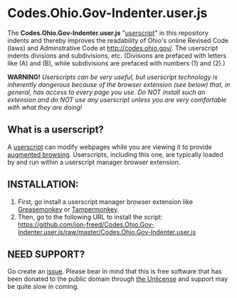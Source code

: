# Codes.Ohio.Gov-Indenter.user.js

The **Codes.Ohio.Gov-Indenter.user.js** "[userscript](https://en.wikipedia.org/wiki/Userscript)" in this repository indents and thereby improves the readability of Ohio's online Revised Code (laws) and Adminstrative Code at http://codes.ohio.gov/.  The userscript indents divisions and subdivisions, etc.  (Divisions are prefaced with letters like (A) and (B), while subdivisions are prefaced with numbers (1) and (2).)

  **WARNING!**  *Userscripts can be very useful, but userscript technology is inherently dangerous because of the browser extension (see below) that, in general, has access to every page you use.  Do NOT install such an extension and do NOT use any userscript unless you are very comfortable with what they are doing!*

## What is a userscript?

A [userscript](https://en.wikipedia.org/wiki/Userscript) can modify webpages while you are viewing it to provide [augmented browsing](https://en.wikipedia.org/wiki/Augmented_browsing).  Userscripts, including this one, are typically loaded by and run within a userscript manager browser extension.

## INSTALLATION:

1. First, go install a userscript manager browser extension like [Greasemonkey](http://www.greasespot.net/) or [Tampermonkey](http://tampermonkey.net/).
1. Then, go to the following URL to install the script:
https://github.com/jon-freed/Codes.Ohio.Gov-Indenter.user.js/raw/master/Codes.Ohio.Gov-Indenter.user.js

## NEED SUPPORT?

Go create an [issue](https://github.com/jon-freed/Codes.Ohio.Gov-Indenter.user.js/issues).  Please bear in mind that this is free software that has been donated to the public domain through [the Unlicense](http://unlicense.org/) and support may be quite slow in coming.
